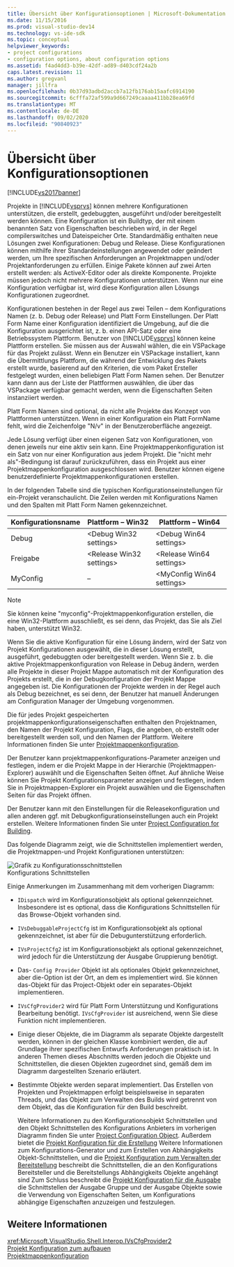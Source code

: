 ```yaml
---
title: Übersicht über Konfigurationsoptionen | Microsoft-Dokumentation
ms.date: 11/15/2016
ms.prod: visual-studio-dev14
ms.technology: vs-ide-sdk
ms.topic: conceptual
helpviewer_keywords:
- project configurations
- configuration options, about configuration options
ms.assetid: f4ad4dd3-b39e-42df-ad89-d403cdf24a2b
caps.latest.revision: 11
ms.author: gregvanl
manager: jillfra
ms.openlocfilehash: 0b37d93adbd2accb7a12fb176ab15aafc6914190
ms.sourcegitcommit: 6cfffa72af599a9d667249caaaa411bb28ea69fd
ms.translationtype: MT
ms.contentlocale: de-DE
ms.lasthandoff: 09/02/2020
ms.locfileid: "90840923"
---
```

# <a name="configuration-options-overview"></a>Übersicht über Konfigurationsoptionen
[!INCLUDE[vs2017banner](../../includes/vs2017banner.md)]

Projekte in [!INCLUDE[vsprvs](../../includes/vsprvs-md.md)] können mehrere Konfigurationen unterstützen, die erstellt, gedebuggten, ausgeführt und/oder bereitgestellt werden können. Eine Konfiguration ist ein Buildtyp, der mit einem benannten Satz von Eigenschaften beschrieben wird, in der Regel compilerswitches und Dateispeicher Orte. Standardmäßig enthalten neue Lösungen zwei Konfigurationen: Debug und Release. Diese Konfigurationen können mithilfe ihrer Standardeinstellungen angewendet oder geändert werden, um Ihre spezifischen Anforderungen an Projektmappen und/oder Projektanforderungen zu erfüllen. Einige Pakete können auf zwei Arten erstellt werden: als ActiveX-Editor oder als direkte Komponente. Projekte müssen jedoch nicht mehrere Konfigurationen unterstützen. Wenn nur eine Konfiguration verfügbar ist, wird diese Konfiguration allen Lösungs Konfigurationen zugeordnet.  
  
 Konfigurationen bestehen in der Regel aus zwei Teilen – dem Konfigurations Namen (z. b. Debug oder Release) und Platt Form Einstellungen. Der Platt Form Name einer Konfiguration identifiziert die Umgebung, auf die die Konfiguration ausgerichtet ist, z. b. einen API-Satz oder eine Betriebssystem Plattform. Benutzer von [!INCLUDE[vsprvs](../../includes/vsprvs-md.md)] können keine Plattform erstellen. Sie müssen aus der Auswahl wählen, die ein VSPackage für das Projekt zulässt. Wenn ein Benutzer ein VSPackage installiert, kann die Übermittlungs Plattform, die während der Entwicklung des Pakets erstellt wurde, basierend auf den Kriterien, die vom Paket Ersteller festgelegt wurden, einen beliebigen Platt Form Namen sehen. Der Benutzer kann dann aus der Liste der Plattformen auswählen, die über das VSPackage verfügbar gemacht werden, wenn die Eigenschaften Seiten instanziiert werden.  
  
 Platt Form Namen sind optional, da nicht alle Projekte das Konzept von Plattformen unterstützen. Wenn in einer Konfiguration ein Platt FormName fehlt, wird die Zeichenfolge "N/v" in der Benutzeroberfläche angezeigt.  
  
 Jede Lösung verfügt über einen eigenen Satz von Konfigurationen, von denen jeweils nur eine aktiv sein kann. Eine Projektmappenkonfiguration ist ein Satz von nur einer Konfiguration aus jedem Projekt. Die "nicht mehr als"-Bedingung ist darauf zurückzuführen, dass ein Projekt aus einer Projektmappenkonfiguration ausgeschlossen wird. Benutzer können eigene benutzerdefinierte Projektmappenkonfigurationen erstellen.  
  
 In der folgenden Tabelle sind die typischen Konfigurationseinstellungen für ein-Projekt veranschaulicht. Die Zeilen werden mit Konfigurations Namen und den Spalten mit Platt Form Namen gekennzeichnet.  
  
|Konfigurationsname|Plattform – Win32|Plattform – Win64|  
|------------------------|----------------------|----------------------|  
|Debug|\<Debug Win32 settings>|\<Debug Win64 settings>|  
|Freigabe|\<Release Win32 settings>|\<Release Win64 settings>|  
|MyConfig|–|\<MyConfig Win64 settings>|  
  
> [!NOTE]
> Sie können keine "myconfig"-Projektmappenkonfiguration erstellen, die eine Win32-Plattform ausschließt, es sei denn, das Projekt, das Sie als Ziel haben, unterstützt Win32.  
  
 Wenn Sie die aktive Konfiguration für eine Lösung ändern, wird der Satz von Projekt Konfigurationen ausgewählt, die in dieser Lösung erstellt, ausgeführt, gedebuggten oder bereitgestellt werden. Wenn Sie z. b. die aktive Projektmappenkonfiguration von Release in Debug ändern, werden alle Projekte in dieser Projekt Mappe automatisch mit der Konfiguration des Projekts erstellt, die in der Debugkonfiguration der Projekt Mappe angegeben ist. Die Konfigurationen der Projekte werden in der Regel auch als Debug bezeichnet, es sei denn, der Benutzer hat manuell Änderungen am Configuration Manager der Umgebung vorgenommen.  
  
 Die für jedes Projekt gespeicherten projektmappenkonfigurationseigenschaften enthalten den Projektnamen, den Namen der Projekt Konfiguration, Flags, die angeben, ob erstellt oder bereitgestellt werden soll, und den Namen der Plattform. Weitere Informationen finden Sie unter [Projektmappenkonfiguration](../../extensibility/internals/solution-configuration.md).  
  
 Der Benutzer kann projektmappenkonfigurations-Parameter anzeigen und festlegen, indem er die Projekt Mappe in der Hierarchie (Projektmappen-Explorer) auswählt und die Eigenschaften Seiten öffnet. Auf ähnliche Weise können Sie Projekt Konfigurationsparameter anzeigen und festlegen, indem Sie in Projektmappen-Explorer ein Projekt auswählen und die Eigenschaften Seiten für das Projekt öffnen.  
  
 Der Benutzer kann mit den Einstellungen für die Releasekonfiguration und allen anderen ggf. mit Debugkonfigurationseinstellungen auch ein Projekt erstellen. Weitere Informationen finden Sie unter [Project Configuration for Building](../../extensibility/internals/project-configuration-for-building.md).  
  
 Das folgende Diagramm zeigt, wie die Schnittstellen implementiert werden, die Projektmappen-und Projekt Konfigurationen unterstützen:  
  
 ![Grafik zu Konfigurationsschnittstellen](../../extensibility/internals/media/vsconfiginterfaces.gif "vsconfiginterfaces")  
Konfigurations Schnittstellen  
  
 Einige Anmerkungen im Zusammenhang mit dem vorherigen Diagramm:  
  
- `IDispatch` wird im Konfigurationsobjekt als optional gekennzeichnet. Insbesondere ist es optional, dass die Konfigurations Schnittstellen für das Browse-Objekt vorhanden sind.  
  
- `IVsDebuggableProjectCfg` ist im Konfigurationsobjekt als optional gekennzeichnet, ist aber für die Debugunterstützung erforderlich.  
  
- `IVsProjectCfg2` ist im Konfigurationsobjekt als optional gekennzeichnet, wird jedoch für die Unterstützung der Ausgabe Gruppierung benötigt.  
  
- Das- `Config Provider` Objekt ist als optionales Objekt gekennzeichnet, aber die-Option ist der Ort, an dem es implementiert wird. Sie können das-Objekt für das Project-Objekt oder ein separates-Objekt implementieren.  
  
- `IVsCfgProvider2` wird für Platt Form Unterstützung und Konfigurations Bearbeitung benötigt. `IVsCfgProvider` ist ausreichend, wenn Sie diese Funktion nicht implementieren.  
  
- Einige dieser Objekte, die im Diagramm als separate Objekte dargestellt werden, können in der gleichen Klasse kombiniert werden, die auf Grundlage ihrer spezifischen Entwurfs Anforderungen praktisch ist. In anderen Themen dieses Abschnitts werden jedoch die Objekte und Schnittstellen, die diesen Objekten zugeordnet sind, gemäß dem im Diagramm dargestellten Szenario erläutert.  
  
- Bestimmte Objekte werden separat implementiert. Das Erstellen von Projekten und Projektmappen erfolgt beispielsweise in separaten Threads, und das Objekt zum Verwalten des Builds wird getrennt von dem Objekt, das die Konfiguration für den Build beschreibt.  
  
  Weitere Informationen zu den Konfigurationsobjekt Schnittstellen und den Objekt Schnittstellen des Konfigurations Anbieters im vorherigen Diagramm finden Sie unter [Project Configuration Object](../../extensibility/internals/project-configuration-object.md). Außerdem bietet die [Projekt Konfiguration für die Erstellung](../../extensibility/internals/project-configuration-for-building.md) Weitere Informationen zum Konfigurations-Generator und zum Erstellen von Abhängigkeits Objekt-Schnittstellen, und die [Projekt Konfiguration zum Verwalten der Bereitstellung](../../extensibility/internals/project-configuration-for-managing-deployment.md) beschreibt die Schnittstellen, die an den Konfigurations Bereitsteller und die Bereitstellungs Abhängigkeits Objekte angehängt sind Zum Schluss beschreibt die [Projekt Konfiguration für die Ausgabe](../../extensibility/internals/project-configuration-for-output.md) die Schnittstellen der Ausgabe Gruppe und der Ausgabe Objekte sowie die Verwendung von Eigenschaften Seiten, um Konfigurations abhängige Eigenschaften anzuzeigen und festzulegen.  
  
## <a name="see-also"></a>Weitere Informationen  
 <xref:Microsoft.VisualStudio.Shell.Interop.IVsCfgProvider2>   
 [Projekt Konfiguration zum aufbauen](../../extensibility/internals/project-configuration-for-building.md)   
 [Projektmappenkonfiguration](../../extensibility/internals/solution-configuration.md)
